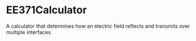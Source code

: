 # EE371Calculator
A calculator that determines how an electric field reflects and transmits over multiple interfaces
